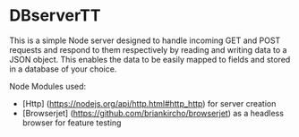 # DBserverTT

This is a simple Node server designed to handle incoming GET and POST requests and respond to them respectively by reading and writing data to a JSON object. This enables the data to be easily mapped to fields and stored in a database of your choice.

Node Modules used:
- [Http] (https://nodejs.org/api/http.html#http_http) for server creation
- [Browserjet] (https://github.com/briankircho/browserjet) as a headless browser for feature testing
